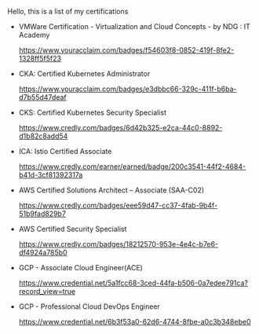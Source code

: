 Hello, 
  this is a list of my certifications
  
- VMWare Certification - Virtualization and Cloud Concepts - by NDG : IT Academy

  https://www.youracclaim.com/badges/f54603f8-0852-419f-8fe2-1328ff5f5f23

- CKA: Certified Kubernetes Administrator 

  https://www.youracclaim.com/badges/e3dbbc66-329c-411f-b6ba-d7b55d47deaf
  
- CKS: Certified Kubernetes Security Specialist

  https://www.credly.com/badges/6d42b325-e2ca-44c0-8892-d1b82c8add54
  
- ICA: Istio Certified Associate

  https://www.credly.com/earner/earned/badge/200c3541-44f2-4684-b41d-3cf81392317a

- AWS Certified Solutions Architect – Associate (SAA-C02)

  https://www.credly.com/badges/eee59d47-cc37-4fab-9b4f-51b9fad829b7

- AWS Certified Security Specialist

  https://www.credly.com/badges/18212570-953e-4e4c-b7e6-df4924a785b0

- GCP - Associate Cloud Engineer(ACE)
  
  https://www.credential.net/5a1fcc68-3ced-44fa-b506-0a7edee791ca?record_view=true
  
- GCP - Professional Cloud DevOps Engineer

  https://www.credential.net/6b3f53a0-62d6-4744-8fbe-a0c3b348ebe0
  

